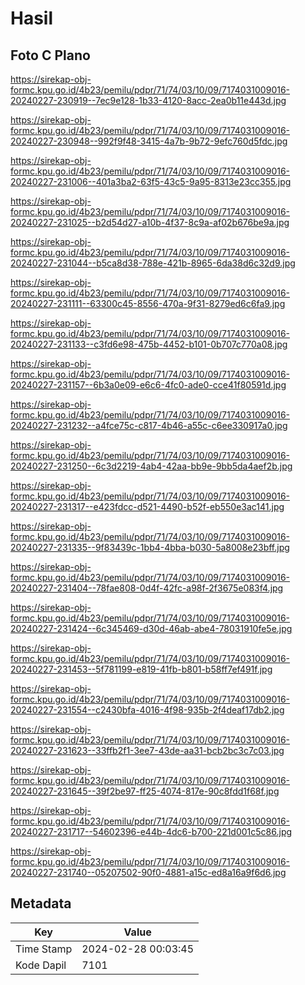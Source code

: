 # Hasil

## Foto C Plano

https://sirekap-obj-formc.kpu.go.id/4b23/pemilu/pdpr/71/74/03/10/09/7174031009016-20240227-230919--7ec9e128-1b33-4120-8acc-2ea0b11e443d.jpg

https://sirekap-obj-formc.kpu.go.id/4b23/pemilu/pdpr/71/74/03/10/09/7174031009016-20240227-230948--992f9f48-3415-4a7b-9b72-9efc760d5fdc.jpg

https://sirekap-obj-formc.kpu.go.id/4b23/pemilu/pdpr/71/74/03/10/09/7174031009016-20240227-231006--401a3ba2-63f5-43c5-9a95-8313e23cc355.jpg

https://sirekap-obj-formc.kpu.go.id/4b23/pemilu/pdpr/71/74/03/10/09/7174031009016-20240227-231025--b2d54d27-a10b-4f37-8c9a-af02b676be9a.jpg

https://sirekap-obj-formc.kpu.go.id/4b23/pemilu/pdpr/71/74/03/10/09/7174031009016-20240227-231044--b5ca8d38-788e-421b-8965-6da38d6c32d9.jpg

https://sirekap-obj-formc.kpu.go.id/4b23/pemilu/pdpr/71/74/03/10/09/7174031009016-20240227-231111--63300c45-8556-470a-9f31-8279ed6c6fa9.jpg

https://sirekap-obj-formc.kpu.go.id/4b23/pemilu/pdpr/71/74/03/10/09/7174031009016-20240227-231133--c3fd6e98-475b-4452-b101-0b707c770a08.jpg

https://sirekap-obj-formc.kpu.go.id/4b23/pemilu/pdpr/71/74/03/10/09/7174031009016-20240227-231157--6b3a0e09-e6c6-4fc0-ade0-cce41f80591d.jpg

https://sirekap-obj-formc.kpu.go.id/4b23/pemilu/pdpr/71/74/03/10/09/7174031009016-20240227-231232--a4fce75c-c817-4b46-a55c-c6ee330917a0.jpg

https://sirekap-obj-formc.kpu.go.id/4b23/pemilu/pdpr/71/74/03/10/09/7174031009016-20240227-231250--6c3d2219-4ab4-42aa-bb9e-9bb5da4aef2b.jpg

https://sirekap-obj-formc.kpu.go.id/4b23/pemilu/pdpr/71/74/03/10/09/7174031009016-20240227-231317--e423fdcc-d521-4490-b52f-eb550e3ac141.jpg

https://sirekap-obj-formc.kpu.go.id/4b23/pemilu/pdpr/71/74/03/10/09/7174031009016-20240227-231335--9f83439c-1bb4-4bba-b030-5a8008e23bff.jpg

https://sirekap-obj-formc.kpu.go.id/4b23/pemilu/pdpr/71/74/03/10/09/7174031009016-20240227-231404--78fae808-0d4f-42fc-a98f-2f3675e083f4.jpg

https://sirekap-obj-formc.kpu.go.id/4b23/pemilu/pdpr/71/74/03/10/09/7174031009016-20240227-231424--6c345469-d30d-46ab-abe4-78031910fe5e.jpg

https://sirekap-obj-formc.kpu.go.id/4b23/pemilu/pdpr/71/74/03/10/09/7174031009016-20240227-231453--5f781199-e819-41fb-b801-b58ff7ef491f.jpg

https://sirekap-obj-formc.kpu.go.id/4b23/pemilu/pdpr/71/74/03/10/09/7174031009016-20240227-231554--c2430bfa-4016-4f98-935b-2f4deaf17db2.jpg

https://sirekap-obj-formc.kpu.go.id/4b23/pemilu/pdpr/71/74/03/10/09/7174031009016-20240227-231623--33ffb2f1-3ee7-43de-aa31-bcb2bc3c7c03.jpg

https://sirekap-obj-formc.kpu.go.id/4b23/pemilu/pdpr/71/74/03/10/09/7174031009016-20240227-231645--39f2be97-ff25-4074-817e-90c8fdd1f68f.jpg

https://sirekap-obj-formc.kpu.go.id/4b23/pemilu/pdpr/71/74/03/10/09/7174031009016-20240227-231717--54602396-e44b-4dc6-b700-221d001c5c86.jpg

https://sirekap-obj-formc.kpu.go.id/4b23/pemilu/pdpr/71/74/03/10/09/7174031009016-20240227-231740--05207502-90f0-4881-a15c-ed8a16a9f6d6.jpg


## Metadata

| Key        | Value               |
| ---------- | ------------------- |
| Time Stamp | 2024-02-28 00:03:45 |
| Kode Dapil | 7101                |




